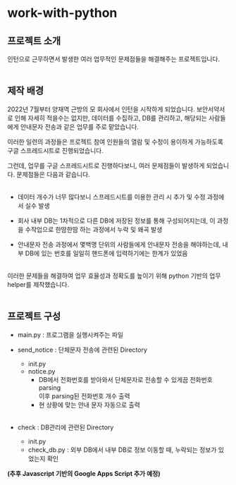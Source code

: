 # work-with-python

## 프로젝트 소개
인턴으로 근무하면서 발생한 여러 업무적인 문제점들을 해결해주는 프로젝트입니다. <br/><br/>


## 제작 배경
2022년 7월부터 양재역 근방의 모 회사에서 인턴을 시작하게 되었습니다.
보안서약서로 인해 자세히 적을수는 없지만, 데이터를 수집하고, DB를 관리하고, 해당되는 사람들에게 안내문자 전송과 같은 업무를 주로 맡았습니다.

이러한 일련의 과정들은 프로젝트 참여 인원들의 열람 및 수정이 용이하게 가능하도록 구글 스프레드시트로 진행되었습니다.

그런데, 업무를 구글 스프레드시트로 진행하다보니, 여러 문제점들이 발생하게 되었습니다. 문제점들은 다음과 같습니다. <br/><br/>

- 데이터 개수가 너무 많다보니 스프레드시트를 이용한 관리 시 추가 및 수정 과정에서 실수 발생 
  
- 회사 내부 DB는 1차적으로 다른 DB에 저장된 정보를 통해 구성되어지는데, 이 과정을 수작업으로 한땀한땀 하는 과정에서 누락 및 왜곡 발생
  
- 안내문자 전송 과정에서 몇백명 단위의 사람들에게 안내문자 전송을 해야하는데, 내부 DB에 있는 번호를 일일히 핸드폰에 입력하기에는 한계가 있었음

<br/>
이러한 문제들을 해결하여 업무 효율성과 정확도를 높이기 위해 python 기반의 업무 helper를 제작했습니다. <br/><br/>

## 프로젝트 구성
- main.py : 프로그램을 실행시켜주는 파일

- send_notice : 단체문자 전송에 관련된 Directory
    * init.py
    * notice.py
        -  DB에서 전화번호를 받아와서 단체문자로 전송할 수 있게끔 전화번호 parsing  
        이후 parsing된 전화번호 개수 출력
        - 현 상황에 맞는 안내 문자 자동으로 출력
<br><br>

- check : DB관리에 관련된 Directory
    * init.py
    * check_db.py : 외부 DB에서 내부 DB로 정보 이동할 때, 누락되는 정보가 있었는지 확인


<b>(추후 Javascript 기반의 Google Apps Script 추가 예정)</b>
